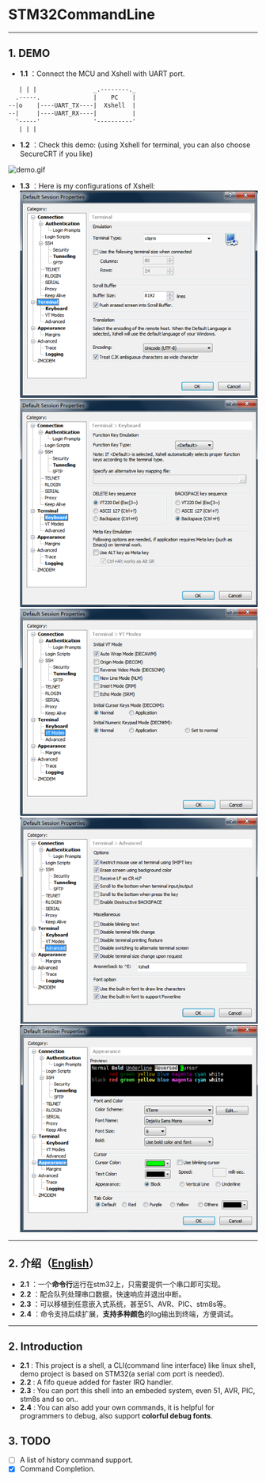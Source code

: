 # STM32CommandLine

___

## 1. DEMO
- **1.1** ：Connect the MCU and Xshell with UART port.
```
   | | |                _.--------._
  .-----.               |    PC    |
--|o    |----UART_TX----|  Xshell  |
--|     |----UART_RX----|          |
  '-----'               '----------'
   | | |
```
- **1.2** ：Check this demo: (using Xshell for terminal, you can also choose SecureCRT if you like)
<img src="./Doc/demo.gif" width = "851" height = "576" alt="demo.gif" align=center />

- **1.3** ：Here is my configurations of Xshell:
![Xshell_Appearance](Doc/Xshell_Terminal.png)
![Xshell_Keyboard](Doc/Xshell_Keyboard.png)
![Xshell_VT_Modes](Doc/Xshell_VT_Modes.png)
![Xshell_Advanced](Doc/Xshell_Advanced.png)
![Xshell_Appearance](Doc/Xshell_Appearance.png)

___

## 2. 介绍（[English](#2-introduction)）
- **2.1** ：一个**命令行**运行在stm32上，只需要提供一个串口即可实现。
- **2.2** ：配合队列处理串口数据，快速响应并退出中断。
- **2.3** ：可以移植到任意嵌入式系统，甚至51、AVR、PIC、stm8s等。
- **2.4** ：命令支持后续扩展，**支持多种颜色**的log输出到终端，方便调试。

___

## 2. Introduction

- **2.1** : This project is a shell, a CLI(command line interface) like linux shell, demo project is based on STM32(a serial com port is needed).
- **2.2** : A fifo queue added for faster IRQ handler.
- **2.3** : You can port this shell into an embeded system, even 51, AVR, PIC, stm8s and so on..
- **2.4** : You can also add your own commands, it is helpful for programmers to debug, also support **colorful debug fonts**.

## 3. TODO
- [ ] A list of history command support.
- [x] Command Completion.
